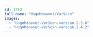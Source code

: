 ```yaml
---
id: 1763
full_name: "HugoMananet/VarScan"
images: 
  - "HugoMananet-VarScan-varscan.2.3.6"
  - "HugoMananet-VarScan-varscan.2.4.2"
---
```

